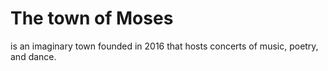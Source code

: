 # The town of Moses

is an imaginary town founded in 2016 that hosts concerts of music, poetry, and dance.
